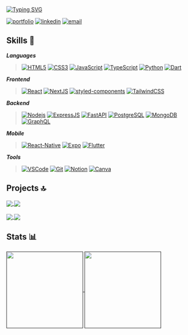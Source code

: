 
[![Typing SVG](https://readme-typing-svg.demolab.com?font=Ubuntu+Mono&size=36&pause=1000&color=2AA889&center=true&vCenter=true&width=450&lines=Hello,+It's+Mazen+Amir)](https://git.io/typing-svg)

[![portfolio](https://img.shields.io/badge/portfolio-000?style=for-the-badge&logo=About.me&logoColor=white)](https://portfolio-mohammed-shousha.vercel.app/)
[![linkedin](https://img.shields.io/badge/LinkedIn-0077B5?style=for-the-badge&logo=linkedin&logoColor=white)](https://www.linkedin.com/in/mohammed-m-shousha/)
[![email](https://img.shields.io/badge/Email-D14836?style=for-the-badge&logo=gmail&logoColor=white)](mailto:mshousha29@gmail.com)

## Skills 🎯

_**Languages**_ 

> [![HTML5](https://img.shields.io/badge/HTML5-E34F26?style=for-the-badge&logo=html5&logoColor=white)](https://www.w3.org/html/)
[![CSS3](https://img.shields.io/badge/CSS3-1572B6?style=for-the-badge&logo=css3&logoColor=white)](https://www.w3.org/Style/CSS/)
[![JavaScript](https://img.shields.io/badge/JavaScript-F7DF1E?style=for-the-badge&logo=JavaScript&logoColor=black)](https://developer.mozilla.org/en-US/docs/Web/JavaScript)
[![TypeScript](https://img.shields.io/badge/TypeScript-007ACC?style=for-the-badge&logo=typescript&logoColor=white)](https://www.typescriptlang.org/)
[![Python](https://img.shields.io/badge/Python-3776AB?style=for-the-badge&logo=python&logoColor=white)](https://www.python.org/)
[![Dart](https://img.shields.io/badge/Dart-0175C2?style=for-the-badge&logo=dart&logoColor=white)](https://dart.dev/)


_**Frontend**_  

> [![React](https://img.shields.io/badge/React-20232A?style=for-the-badge&logo=react&logoColor=61DAFB)](https://react.dev/)
[![NextJS](https://img.shields.io/badge/Next.js-000?logo=nextdotjs&logoColor=fff&style=for-the-badge)](https://nextjs.org/)
[![styled-components](https://img.shields.io/badge/styled--components-DB7093?style=for-the-badge&logo=styled-components&logoColor=white)](https://styled-components.com/)
[![TailwindCSS](https://img.shields.io/badge/Tailwind_CSS-06B6D4?style=for-the-badge&logo=tailwind-css&logoColor=white)](https://tailwindcss.com/)  


_**Backend**_

> [![Nodejs](https://img.shields.io/badge/Node.js-339933?style=for-the-badge&logo=node.js&logoColor=white)](https://nodejs.org/)
[![ExpressJS](https://img.shields.io/badge/Express.js-000?style=for-the-badge&logo=express&logoColor=white)](https://expressjs.com/)
[![FastAPI](https://img.shields.io/badge/fastapi-009688?style=for-the-badge&logo=FASTAPI&logoColor=white)](https://fastapi.tiangolo.com/)
[![PostgreSQL](https://img.shields.io/badge/PostgreSQL-4169E1?style=for-the-badge&logo=postgresql&logoColor=white)](https://www.postgresql.org/)
[![MongoDB](https://img.shields.io/badge/MongoDB-47A248?style=for-the-badge&logo=mongodb&logoColor=white)](https://www.mongodb.com/)
[![GraphQL](https://img.shields.io/badge/GraphQl-E10098?style=for-the-badge&logo=graphql&logoColor=white)](https://graphql.org/)


_**Mobile**_

> [![React-Native](https://img.shields.io/badge/React_Native-20232A?style=for-the-badge&logo=react&logoColor=white)](https://reactnative.dev/)
[![Expo](https://img.shields.io/badge/Expo-000020?style=for-the-badge&logo=expo&logoColor=white)](https://expo.dev/)
[![Flutter](https://img.shields.io/badge/Flutter-02569B?style=for-the-badge&logo=flutter&logoColor=white)](https://flutter.dev/)


_**Tools**_

> [![VSCode](https://img.shields.io/badge/VSCode-0078D4?style=for-the-badge&logo=visual%20studio%20code&logoColor=white)](https://code.visualstudio.com/)
[![Git](https://img.shields.io/badge/GIT-F05032?style=for-the-badge&logo=git&logoColor=white)](https://git-scm.com/)
[![Notion](https://img.shields.io/badge/Notion-000000?style=for-the-badge&logo=notion&logoColor=white)](https://www.notion.so/)
[![Canva](https://img.shields.io/badge/Canva-00C4CC?style=for-the-badge&logo=Canva&logoColor=white)](https://www.canva.com/)

## Projects 🔝

<a href="https://github.com/Mohammed-Shousha/online-store">
  <img align="center" src="https://github-readme-stats.vercel.app/api/pin/?username=mohammed-shousha&repo=online-store&theme=gotham" />
</a>
<a href="https://github.com/Mohammed-Shousha/recipes-app">
  <img align="center" src="https://github-readme-stats.vercel.app/api/pin/?username=mohammed-shousha&repo=recipes-app&theme=gotham" />
</a>
<br></br>
<a href="https://github.com/Mohammed-Shousha/graduation-project">
  <img align="center" src="https://github-readme-stats.vercel.app/api/pin/?username=mohammed-shousha&repo=graduation-project&theme=gotham" />
</a>
<a href="https://github.com/Mohammed-Shousha/smart-shopping-cart">
  <img align="center" src="https://github-readme-stats.vercel.app/api/pin/?username=mohammed-shousha&repo=smart-shopping-cart&theme=gotham" />
</a>

## Stats 📊

<a href="">
  <img height=200 align="center" src="https://github-readme-stats.vercel.app/api/top-langs/?username=mohammed-shousha&layout=compact&lang_count=6&hide=c,cmake,c%2B%2B,jupyter%20notebook&exclude_repo=finding-donors-project&theme=gotham" />
</a>
<a href="">
  <img height=200 align="center" src="https://streak-stats.demolab.com?user=Mohammed-Shousha&theme=gotham&card_width=450" />
</a>
